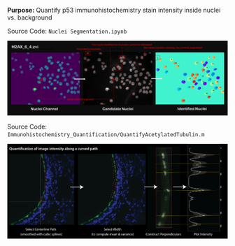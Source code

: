 **Purpose:** Quantify p53 immunohistochemistry stain intensity inside nuclei vs. background

Source Code: `Nuclei Segmentation.ipynb`

![Nuclei Segmentation](https://raw.githubusercontent.com/dbhaskar92/BrownU-BioMed/master/Dennery%20Lab/examples/Nuclei_Segmentation_Ex.png "Nuclei Segmentation")

Source Code: `Immunohistochemistry_Quantification/QuantifyAcetylatedTubulin.m`

![Intensity Quantification](https://raw.githubusercontent.com/dbhaskar92/BrownU-BioMed/master/Dennery%20Lab/examples/Intensity_Quantification_Ex.png "Intensity Quantification")
